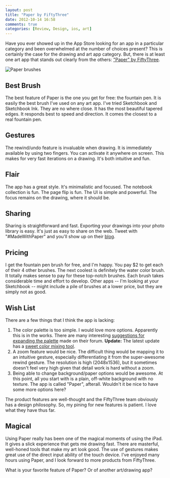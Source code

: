```yaml
---
layout: post
title: "Paper by FiftyThree"
date: 2012-10-14 16:58
comments: true
categories: [Review, Design, ios, art]
---
```


Have you ever showed up in the App Store looking for an app in a particular category and been overwhelmed at the number of choices present?  This is certainly the case for the drawing and art app category.  But, there is at least one art app that stands out clearly from the others: ["Paper" by FiftyThree](http://www.fiftythree.com/paper).

![Paper brushes](http://i.imgur.com/M0kYA.jpg)

<!--more-->

## Best Brush

The best feature of Paper is the one you get for free: the fountain pen.  It is easily the best brush I've used on any art app.  I've tried Sketchbook and Sketchbook Ink.  They are no where close.  It has the most beautiful tapered edges.  It responds best to speed and direction.  It comes the closest to a real fountain pen.

## Gestures

The rewind/undo feature is invaluable when drawing.  It is immediately available by using two fingers.  You can activate it anywhere on screen.  This makes for very fast iterations on a drawing.  It's both intuitive and fun.

## Flair

The app has a great style.  It's minimalistic and focused.  The notebook collection is fun.  The page flip is fun.  The UI is simple and powerful.  The focus remains on the drawing, where it should be.

## Sharing

Sharing is straightforward and fast.  Exporting your drawings into your photo library is easy.  It's just as easy to share on the web.  Tweet with "#MadeWithPaper" and you'll show up on their [blog](http://madewithpaper.fiftythree.com/).

## Pricing

I get the fountain pen brush for free, and I'm happy.  You pay $2 to get each of their 4 other brushes.  The next coolest is definitely the water color brush.  It totally makes sense to pay for these top-notch brushes.  Each brush takes considerable time and effort to develop.  Other apps -- I'm looking at your Sketchbook -- might include a pile of brushes at a lower price, but they are simply not as good.

## Wish List

There are a few things that I think the app is lacking:

1. The color palette is too simple.  I would love more options.  Apparently this is in the works.  There are many interesting [suggestions for expanding the palette](http://support.fiftythree.com/fiftythree/topics/colour_palette) made on their forum.  **Update:** The latest update has a [sweet color mixing tool](http://www.fastcompany.com/3002676/magical-tech-behind-paper-ipads-color-mixing-perfection).
2. A zoom feature would be nice.  The difficult thing would be mapping it to an intuitive gesture, especially differentiating it from the super-awesome rewind gesture.  The resolution is high (2048x1536), but it sometimes doesn't feel very high given that detail work is hard without a zoom.
3. Being able to change background/paper options would be awesome.  At this point, all you start with is a plain, off-white background with no texture.  The app is called "Paper", afterall.  Wouldn't it be nice to have some more options here?

The product features are well-thought and the FiftyThree team obviously has a design philosophy.  So, my pining for new features is patient.  I love what they have thus far.

## Magical

Using Paper really has been one of the magical moments of using the iPad.  It gives a slick experience that gets me drawing fast.  There are masterful, well-honed tools that make my art look good.  The use of gestures makes great use of the direct input ability of the touch device.  I've enjoyed many hours using Paper, and I look forward to more products from FiftyThree.

What is your favorite feature of Paper?  Or of another art/drawing app?

